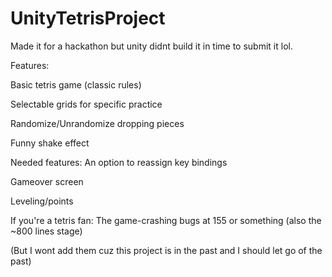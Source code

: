  # UnityTetrisProject
Made it for a hackathon but unity didnt build it in time to submit it lol.

Features:

Basic tetris game (classic rules) 

Selectable grids for specific practice

Randomize/Unrandomize dropping pieces

Funny shake effect

Needed features:
An option to reassign key bindings

Gameover screen

Leveling/points

If you're a tetris fan: The game-crashing bugs at 155 or something (also the ~800 lines stage)

(But I wont add them cuz this project is in the past and I should let go of the past)

